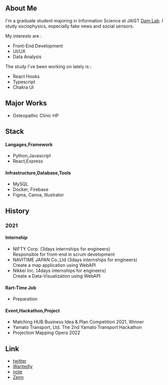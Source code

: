 ## About Me

I'm a graduate student majoring in Information Science at JAIST [Dam Lab](https://www.jaist.ac.jp/~dam/). I study sociophysics, especially fake news and social sensors. 

My interests are :
- Front-End Development
- UI/UX
- Data Analysis

The study I've been working on lately is :
- React Hooks
- Typescript
- Chakra UI

## Major Works

- Osteopathic Clinic HP
<!-- NaviApp -->

## Stack

#### Langages,Framework
- Python,Javascript
- React,Express

#### Infrastructure,Database,Tools
- MySQL
- Docker, Firebase
- Figma, Canva, Illustrator

## History

### 2021

#### Internship
- NIFTY Corp. (3days internships for engineers) <br>
  Responsible for front-end in scrum development
- NAVITIME JAPAN Co.,Ltd (3days internships for engineers) <br>
  Create a map application using WebAPI
- Nikkei Inc. (4days internships for engineers) <br>
  Create a Data-Visualization using WebAPI
  
<!--#####  (Participation plan) -->

  
#### Rart-Time Job
- Preparation

#### Event,Hackathon,Project
- Matching HUB Business Idea & Plan Competition 2021, Winner <br>
- Yamato Transport, Ltd. The 2nd Yamato Transport Hackathon <br>
- Projection Mapping Opera 2022 <br>

## Link
- [twitter](https://twitter.com/_yy616)
- [Wantedly](https://www.wantedly.com/id/yy_616)
- [note](https://note.com/_yy616)
- [Zenn](https://zenn.dev/yy616)
<!--
**pythagoras-yamamoto/pythagoras-yamamoto** is a ✨ _special_ ✨ repository because its `README.md` (this file) appears on your GitHub profile.

Here are some ideas to get you started:

- 🔭 I’m currently working on ...
- 🌱 I’m currently learning ...
- 👯 I’m looking to collaborate on ...
- 🤔 I’m looking for help with ...
- 💬 Ask me about ...
- 📫 How to reach me: ...
- 😄 Pronouns: ...
- ⚡ Fun fact: ...
-->
